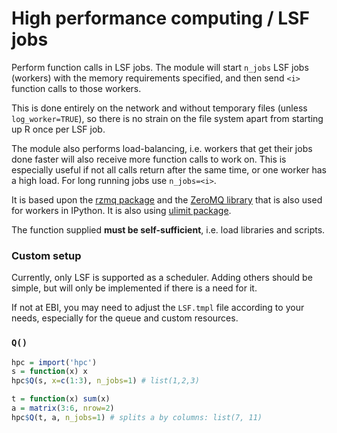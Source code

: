 High performance computing / LSF jobs
=====================================

Perform function calls in LSF jobs. The module will start `n_jobs` LSF jobs (workers) with the
memory requirements specified, and then send `<i>` function calls to those workers.

This is done entirely on the network and without temporary files (unless `log_worker=TRUE`),
so there is no strain on the file system apart from starting up R once per LSF job.

The module also performs load-balancing, i.e. workers that get their jobs done faster will also
receive more function calls to work on. This is especially useful if not all calls
return after the same time, or one worker has a high load. For long running jobs use `n_jobs=<i>`.

It is based upon the [rzmq package](https://github.com/armstrtw/rzmq) and the
[ZeroMQ library](http://zeromq.org/) that is also used for workers in IPython.
It is also using [ulimit package](https://github.com/krlmlr/ulimit).

The function supplied **must be self-sufficient**, i.e. load libraries and scripts.

### Custom setup

Currently, only LSF is supported as a scheduler. Adding others should be simple, but will
only be implemented if there is a need for it.

If not at EBI, you may need to adjust the `LSF.tmpl` file according to your needs,
especially for the queue and custom resources.

### `Q()`

```r
hpc = import('hpc')
s = function(x) x
hpc$Q(s, x=c(1:3), n_jobs=1) # list(1,2,3)
```

```r
t = function(x) sum(x)
a = matrix(3:6, nrow=2)
hpc$Q(t, a, n_jobs=1) # splits a by columns: list(7, 11)
```
